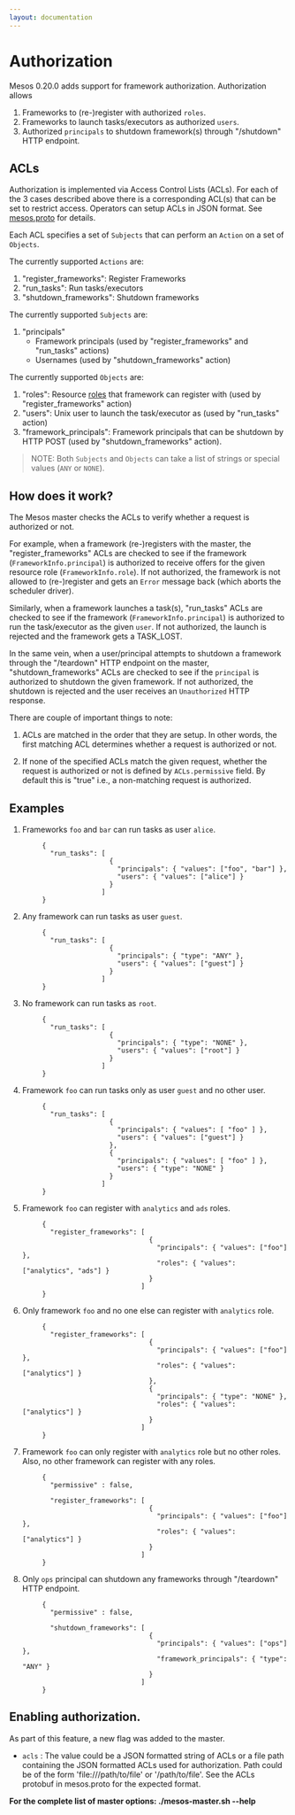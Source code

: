 ```yaml
---
layout: documentation
---
```


# Authorization

Mesos 0.20.0 adds support for framework authorization. Authorization allows

 1. Frameworks to (re-)register with authorized `roles`.
 2. Frameworks to launch tasks/executors as authorized `users`.
 3. Authorized `principals` to shutdown framework(s) through "/shutdown" HTTP endpoint.


## ACLs

Authorization is implemented via Access Control Lists (ACLs). For each of the 3 cases described above there is a corresponding ACL(s) that can be set to restrict access. Operators can setup ACLs in JSON format. See [mesos.proto](https://github.com/apache/mesos/blob/master/include/mesos/mesos.proto) for details.

Each ACL specifies a set of `Subjects` that can perform an `Action` on a set of `Objects`.

The currently supported `Actions` are:

1. "register_frameworks": Register Frameworks
2. "run_tasks": Run tasks/executors
3. "shutdown_frameworks": Shutdown frameworks

The currently supported `Subjects` are:

1. "principals"
	- Framework principals (used by "register_frameworks" and "run_tasks" actions)
	- Usernames (used by "shutdown_frameworks" action)

The currently supported `Objects` are:

1. "roles": Resource [roles](roles.md) that framework can register with (used by "register_frameworks" action)
2. "users": Unix user to launch the task/executor as (used by "run_tasks" action)
3. "framework_principals": Framework principals that can be shutdown by HTTP POST (used by "shutdown_frameworks" action).

> NOTE: Both `Subjects` and `Objects` can take a list of strings or special values (`ANY` or `NONE`).


## How does it work?

The Mesos master checks the ACLs to verify whether a request is authorized or not.

For example, when a framework (re-)registers with the master, the "register_frameworks" ACLs are checked to see if the framework (`FrameworkInfo.principal`) is authorized to receive offers for the given resource role (`FrameworkInfo.role`). If not authorized, the framework is not allowed to (re-)register and gets an `Error` message back (which aborts the scheduler driver).

Similarly, when a framework launches a task(s), "run_tasks" ACLs are checked to see if the framework (`FrameworkInfo.principal`) is authorized to run the task/executor as the given `user`. If not authorized, the launch is rejected and the framework gets a TASK_LOST.

In the same vein, when a user/principal attempts to shutdown a framework through the "/teardown" HTTP endpoint on the master, "shutdown_frameworks" ACLs are checked to see if the `principal` is authorized to shutdown the given framework. If not authorized, the shutdown is rejected and the user receives an `Unauthorized` HTTP response.


There are couple of important things to note:

1. ACLs are matched in the order that they are setup. In other words, the first matching ACL determines whether a request is authorized or not.

2. If none of the specified ACLs match the given request, whether the request is authorized or not is defined by `ACLs.permissive` field. By default this is "true" i.e., a non-matching request is authorized.


## Examples

1. Frameworks `foo` and `bar` can run tasks as user `alice`.

            {
              "run_tasks": [
                             {
                               "principals": { "values": ["foo", "bar"] },
                               "users": { "values": ["alice"] }
                             }
                           ]
            }

2. Any framework can run tasks as user `guest`.

            {
              "run_tasks": [
                             {
                               "principals": { "type": "ANY" },
                               "users": { "values": ["guest"] }
                             }
                           ]
            }

3. No framework can run tasks as `root`.

            {
              "run_tasks": [
                             {
                               "principals": { "type": "NONE" },
                               "users": { "values": ["root"] }
                             }
                           ]
            }


4. Framework `foo` can run tasks only as user `guest` and no other user.

            {
              "run_tasks": [
                             {
                               "principals": { "values": [ "foo" ] },
                               "users": { "values": ["guest"] }
                             },
                             {
                               "principals": { "values": [ "foo" ] },
                               "users": { "type": "NONE" }
                             }
                           ]
            }




5. Framework `foo` can register with `analytics` and `ads` roles.

            {
              "register_frameworks": [
                                       {
                                         "principals": { "values": ["foo"] },
                                         "roles": { "values": ["analytics", "ads"] }
                                       }
                                     ]
            }


6. Only framework `foo` and no one else can register with `analytics` role.

            {
              "register_frameworks": [
                                       {
                                         "principals": { "values": ["foo"] },
                                         "roles": { "values": ["analytics"] }
                                       },
                                       {
                                         "principals": { "type": "NONE" },
                                         "roles": { "values": ["analytics"] }
                                       }
                                     ]
            }

7. Framework `foo` can only register with `analytics` role but no other roles. Also, no other framework can register with any roles.

            {
              "permissive" : false,

              "register_frameworks": [
                                       {
                                         "principals": { "values": ["foo"] },
                                         "roles": { "values": ["analytics"] }
                                       }
                                     ]
            }


8. Only `ops` principal can shutdown any frameworks through "/teardown" HTTP endpoint.

            {
              "permissive" : false,

              "shutdown_frameworks": [
                                       {
                                         "principals": { "values": ["ops"] },
                                         "framework_principals": { "type": "ANY" }
                                       }
                                     ]
            }


## Enabling authorization.

As part of this feature, a new flag was added to the master.

* `acls` :  The value could be a JSON formatted string of ACLs
            or a file path containing the JSON formatted ACLs used
            for authorization. Path could be of the form 'file:///path/to/file'
            or '/path/to/file'.
            See the ACLs protobuf in mesos.proto for the expected format.


**For the complete list of master options: ./mesos-master.sh --help**
